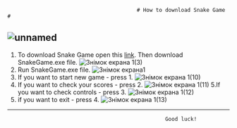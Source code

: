                                              # How to download Snake Game #
   ![unnamed](https://user-images.githubusercontent.com/58429452/74645481-b4d8eb00-5180-11ea-9752-33cdda700443.jpg)
-------------------------------

1. To download Snake Game open this [link](https://drive.google.com/file/d/17lvRiPJOtJVP73-6puv2V-YeHBrKyjba/view).
Then download SnakeGame.exe file.
![Знімок екрана 1(3)](https://user-images.githubusercontent.com/58429452/74645495-befae980-5180-11ea-9caa-f8703c9fb2f7.png)
2. Run SnakeGame.exe file.
![Знімок екрана1](https://user-images.githubusercontent.com/58429452/74645522-cae6ab80-5180-11ea-8cdd-ba29b9b75248.png)
3. If you want to start new game - press 1.
![Знімок екрана 1(10)](https://user-images.githubusercontent.com/58429452/74645545-d5a14080-5180-11ea-9b90-2ac3f909ccd2.png)
4. If you want to check your scores - press 2.
![Знімок екрана 1(11)](https://user-images.githubusercontent.com/58429452/74645567-dd60e500-5180-11ea-80fd-d2a1fa7815a3.png)
5.If you want to check controls - press 3.
![Знімок екрана 1(12)](https://user-images.githubusercontent.com/58429452/74645587-e2be2f80-5180-11ea-92e3-72d5dfe252e6.png)
6. if you want to exit - press 4.
![Знімок екрана 1(13)](https://user-images.githubusercontent.com/58429452/74645599-e94ca700-5180-11ea-93b3-54cf00783835.png)
-------------------------------
                                                      Good luck!

